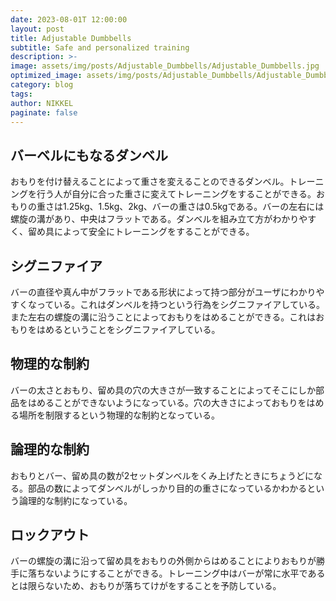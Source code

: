 ```yaml
---
date: 2023-08-01T 12:00:00
layout: post
title: Adjustable Dumbbells
subtitle: Safe and personalized training
description: >-
image: assets/img/posts/Adjustable_Dumbbells/Adjustable_Dumbbells.jpg
optimized_image: assets/img/posts/Adjustable_Dumbbells/Adjustable_Dumbbells_resized_thumbnail.jpg
category: blog
tags: 
author: NIKKEL
paginate: false
---
```


## バーベルにもなるダンベル

おもりを付け替えることによって重さを変えることのできるダンベル。トレーニングを行う人が自分に合った重さに変えてトレーニングをすることができる。おもりの重さは1.25kg、1.5kg、2kg、バーの重さは0.5kgである。バーの左右には螺旋の溝があり、中央はフラットである。ダンベルを組み立て方がわかりやすく、留め具によって安全にトレーニングをすることができる。

## シグニファイア

バーの直径や真ん中がフラットである形状によって持つ部分がユーザにわかりやすくなっている。これはダンベルを持つという行為をシグニファイアしている。また左右の螺旋の溝に沿うことによっておもりをはめることができる。これはおもりをはめるということをシグニファイアしている。

## 物理的な制約

バーの太さとおもり、留め具の穴の大きさが一致することによってそこにしか部品をはめることができないようになっている。穴の大きさによっておもりをはめる場所を制限するという物理的な制約となっている。

## 論理的な制約

おもりとバー、留め具の数が2セットダンベルをくみ上げたときにちょうどになる。部品の数によってダンベルがしっかり目的の重さになっているかわかるという論理的な制約になっている。

## ロックアウト

バーの螺旋の溝に沿って留め具をおもりの外側からはめることによりおもりが勝手に落ちないようにすることができる。トレーニング中はバーが常に水平であるとは限らないため、おもりが落ちてけがをすることを予防している。
